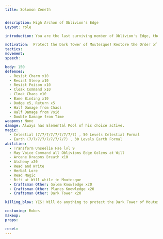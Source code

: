 ```yaml
---
title: Solomon Zeneth


description: High Archon of Oblivion's Edge
Layout: role

introduction: You are the last surviving member of Oblivion's Edge, the defenders and curators of the Dark Tower of Moutesque. The Dark Tower serves as a prison for Elysia’s worst villains and spirits that couldn’t be permanently destroyed. Over the last 3 years you have been in a shadow war with a Master Vampire named Demitri Revendreth, one of Valdrick's lieutenants who was trapped in Elysia when the Crystal Barrier went up. Your order has been almost exterminated, but the knowledge of Oblivion’s Edge remains hidden safe from the enemy. You will die to protect the secrets of the tower. Now you have a sign of Hope in the form of Heroes of Elysia who have been summoned to help you rid this Demitri Revendreth from Tyrra

motivation:  Protect the Dark Tower of Moutesque! Restore the Order of Oblivions Edge to his glory
tactics: 
movement:
speech:

body: 150
defenses: 
  - Resist Charm x10
  - Resist Sleep x10
  - Resist Poison x10
  - Cloak Command x10
  - Cloak Chaos x10
  - Bane Binding x10
  - Dodge x5, Return x5
  - Half Damage from Chaos
  - Half Damage from Void
  - Double Damage from Time
weapons: None
damage: Always has Elemental Pool of his choice active.
magic: 
  - Celestial (7/7/7/7/7/7/7/7/7) , 50 Levels Celestial Formal
  - Earth (7/7/7/7/7/7/7/7/7) , 30 Levels Earth Formal
abilities: 
  - Transform Unseelie Fae lvl 9 
  - May Voice Command all Oblivions Edge Golems at Will
  - Arcane Dragons Breath x10
  - Alchemy x20
  - Read and Write
  - Herbal Lore
  - Read Magic
  - Rift at Will while in Moutesque
  - Craftsman Other: Golem Knowledge x20
  - Craftsman Other: Planes Knowledge x20
  - Craftsman Other: Dark Tower x20 

killing_blow: YES! Will do anything to protect the Dark Tower of Moutesque

costuming: Robes
makeup:
props: 

reset:
---
```


